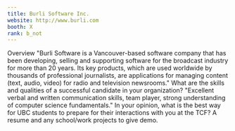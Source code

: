 ```yaml
---
title: Burli Software Inc.
website: http://www.burli.com
booth: X
rank: b_not
---
```

Overview
"Burli Software is a Vancouver-based software company that has been developing, selling and supporting software for the broadcast industry for more than 20 years. Its key products, which are used worldwide by thousands of professional journalists, are applications for managing content (text, audio, video) for radio and television newsrooms."
What are the skills and qualities of a successful candidate in your organization?
"Excellent verbal and written communication skills, team player, strong understanding of computer science fundamentals."
In your opinion, what is the best way for UBC students to prepare for their interactions with you at the TCF?
A resume and any school/work projects to give demo.
